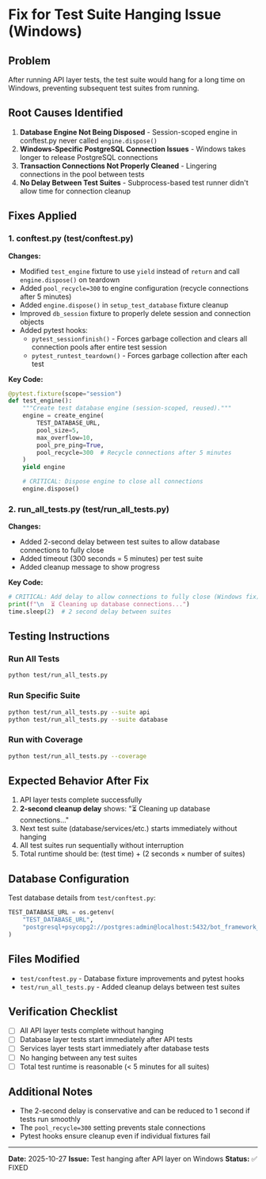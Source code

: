 # Fix for Test Suite Hanging Issue (Windows)

## Problem
After running API layer tests, the test suite would hang for a long time on Windows, preventing subsequent test suites from running.

## Root Causes Identified
1. **Database Engine Not Being Disposed** - Session-scoped engine in conftest.py never called `engine.dispose()`
2. **Windows-Specific PostgreSQL Connection Issues** - Windows takes longer to release PostgreSQL connections
3. **Transaction Connections Not Properly Cleaned** - Lingering connections in the pool between tests
4. **No Delay Between Test Suites** - Subprocess-based test runner didn't allow time for connection cleanup

## Fixes Applied

### 1. conftest.py (test/conftest.py)

**Changes:**
- Modified `test_engine` fixture to use `yield` instead of `return` and call `engine.dispose()` on teardown
- Added `pool_recycle=300` to engine configuration (recycle connections after 5 minutes)
- Added `engine.dispose()` in `setup_test_database` fixture cleanup
- Improved `db_session` fixture to properly delete session and connection objects
- Added pytest hooks:
  - `pytest_sessionfinish()` - Forces garbage collection and clears all connection pools after entire test session
  - `pytest_runtest_teardown()` - Forces garbage collection after each test

**Key Code:**
```python
@pytest.fixture(scope="session")
def test_engine():
    """Create test database engine (session-scoped, reused)."""
    engine = create_engine(
        TEST_DATABASE_URL,
        pool_size=5,
        max_overflow=10,
        pool_pre_ping=True,
        pool_recycle=300  # Recycle connections after 5 minutes
    )
    yield engine

    # CRITICAL: Dispose engine to close all connections
    engine.dispose()
```

### 2. run_all_tests.py (test/run_all_tests.py)

**Changes:**
- Added 2-second delay between test suites to allow database connections to fully close
- Added timeout (300 seconds = 5 minutes) per test suite
- Added cleanup message to show progress

**Key Code:**
```python
# CRITICAL: Add delay to allow connections to fully close (Windows fix)
print(f"\n  ⏳ Cleaning up database connections...")
time.sleep(2)  # 2 second delay between suites
```

## Testing Instructions

### Run All Tests
```bash
python test/run_all_tests.py
```

### Run Specific Suite
```bash
python test/run_all_tests.py --suite api
python test/run_all_tests.py --suite database
```

### Run with Coverage
```bash
python test/run_all_tests.py --coverage
```

## Expected Behavior After Fix

1. API layer tests complete successfully
2. **2-second cleanup delay** shows: "⏳ Cleaning up database connections..."
3. Next test suite (database/services/etc.) starts immediately without hanging
4. All test suites run sequentially without interruption
5. Total runtime should be: (test time) + (2 seconds × number of suites)

## Database Configuration

Test database details from `test/conftest.py`:
```python
TEST_DATABASE_URL = os.getenv(
    "TEST_DATABASE_URL",
    "postgresql+psycopg2://postgres:admin@localhost:5432/bot_framework_test"
)
```

## Files Modified
- `test/conftest.py` - Database fixture improvements and pytest hooks
- `test/run_all_tests.py` - Added cleanup delays between test suites

## Verification Checklist
- [ ] All API layer tests complete without hanging
- [ ] Database layer tests start immediately after API tests
- [ ] Services layer tests start immediately after database tests
- [ ] No hanging between any test suites
- [ ] Total test runtime is reasonable (< 5 minutes for all suites)

## Additional Notes
- The 2-second delay is conservative and can be reduced to 1 second if tests run smoothly
- The `pool_recycle=300` setting prevents stale connections
- Pytest hooks ensure cleanup even if individual fixtures fail

---

**Date:** 2025-10-27
**Issue:** Test hanging after API layer on Windows
**Status:** ✅ FIXED
